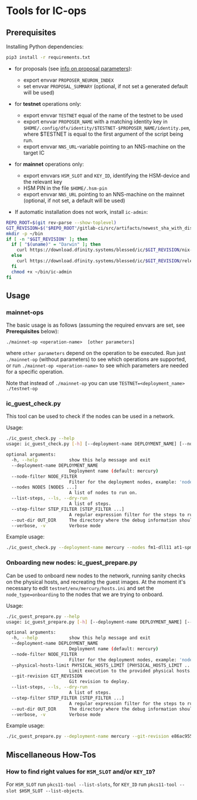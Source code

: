 # Tools for IC-ops

## Prerequisites

Installing Python dependencies:
```bash
pip3 install -r requirements.txt
```

* for proposals (see [info on proposal parameters](https://github.com/dfinity/nns-proposals/tree/main/proposals)):
    * export envvar `PROPOSER_NEURON_INDEX`
    * set envvar `PROPOSAL_SUMMARY` (optional, if not set a generated default will be used)

* for **testnet** operations only:
    * export envvar `TESTNET` equal of the name of the testnet to be used
    * export envvar `PROPOSER_NAME` with a matching identity key in
      `$HOME/.config/dfx/identity/$TESTNET-$PROPOSER_NAME/identity.pem`, where $TESTNET is equal
      to the first argument of the script being run.
    * export envvar `NNS_URL`-variable pointing to an NNS-machine on the target IC

* for **mainnet** operations only:
    * export envvars `HSM_SLOT` and `KEY_ID`, identifying the HSM-device
      and the relevant key
    * HSM PIN in the file `$HOME/.hsm-pin`
    * export envvar `NNS_URL` pointing to an NNS-machine on the mainnet
      (optional, if not set, a default will be used)

* If automatic installation does not work, install `ic-admin`:

```bash
REPO_ROOT=$(git rev-parse --show-toplevel)
GIT_REVISION=$("$REPO_ROOT"/gitlab-ci/src/artifacts/newest_sha_with_disk_image.sh "origin/post-merge-tests-passed")
mkdir -p ~/bin
if [ -n "$GIT_REVISION" ]; then
  if [ "$(uname)" = "Darwin" ]; then
    curl https://download.dfinity.systems/blessed/ic/$GIT_REVISION/nix-release/x86_64-darwin/ic-admin.gz -o - | gunzip -c >| ~/bin/ic-admin
  else
    curl https://download.dfinity.systems/blessed/ic/$GIT_REVISION/release/ic-admin.gz -o - | gunzip -c >| ~/bin/ic-admin
  fi
  chmod +x ~/bin/ic-admin
fi
```

## Usage

### mainnet-ops

The basic usage is as follows (assuming the required envvars are set, see **Prerequisites** below):

`./mainnet-op <operation-name>  [other parameters]`

where `other parameters` depend on the operation to be executed. Run just `./mainnet-op`
(without parameters) to see which operations are supported, or run `./mainnet-op <operation-name>`
to see which parameters are needed for a specific operation.

Note that instead of `./mainnet-op` you can use `TESTNET=<deployment_name> ./testnet-op`

### ic_guest_check.py

This tool can be used to check if the nodes can be used in a network.

Usage:
```bash
./ic_guest_check.py --help
usage: ic_guest_check.py [-h] [--deployment-name DEPLOYMENT_NAME] [--node-filter NODE_FILTER] [--nodes NODES [NODES ...]] [--list-steps] [--step-filter STEP_FILTER [STEP_FILTER ...]] [--out-dir OUT_DIR] [--verbose]

optional arguments:
  -h, --help            show this help message and exit
  --deployment-name DEPLOYMENT_NAME
                        Deployment name (default: mercury)
  --node-filter NODE_FILTER
                        Filter for the deployment nodes, example: 'node_type=batch_1'
  --nodes NODES [NODES ...]
                        A list of nodes to run on.
  --list-steps, --ls, --dry-run
                        A list of steps.
  --step-filter STEP_FILTER [STEP_FILTER ...]
                        A regular expression filter for the steps to run.
  --out-dir OUT_DIR     The directory where the debug information should be written.
  --verbose, -v         Verbose mode
```

Example usage:
```bash
./ic_guest_check.py --deployment-name mercury --nodes fm1-dll11 at1-spm04 zh2-spm05 br1-dll18 pl1-dll11 sg1-dll03 an1-dll14
```

### Onboarding new nodes: ic_guest_prepare.py

Can be used to onboard new nodes to the network, running sanity checks on the physical hosts, and recreating the guest images.
At the moment it's necessary to edit `testnet/env/mercury/hosts.ini` and set the `node_type=onboarding` to the nodes that we are trying to onboard.

Usage:
```bash
./ic_guest_prepare.py --help
usage: ic_guest_prepare.py [-h] [--deployment-name DEPLOYMENT_NAME] [--node-filter NODE_FILTER] [--physical-hosts-limit PHYSICAL_HOSTS_LIMIT [PHYSICAL_HOSTS_LIMIT ...]] [--git-revision GIT_REVISION] [--list-steps] [--step-filter STEP_FILTER [STEP_FILTER ...]] [--out-dir OUT_DIR] [--verbose]

optional arguments:
  -h, --help            show this help message and exit
  --deployment-name DEPLOYMENT_NAME
                        Deployment name (default: mercury)
  --node-filter NODE_FILTER
                        Filter for the deployment nodes, example: 'node_type=batch_1'
  --physical-hosts-limit PHYSICAL_HOSTS_LIMIT [PHYSICAL_HOSTS_LIMIT ...]
                        Limit execution to the provided physical hosts.
  --git-revision GIT_REVISION
                        Git revision to deploy.
  --list-steps, --ls, --dry-run
                        A list of steps.
  --step-filter STEP_FILTER [STEP_FILTER ...]
                        A regular expression filter for the steps to run.
  --out-dir OUT_DIR     The directory where the debug information should be written.
  --verbose, -v         Verbose mode

```

Example usage:
```bash
./ic_guest_prepare.py --deployment-name mercury --git-revision e86ac9553a8eddbeffaa29267a216c9554d3a0c6 --physical-hosts-limit an1-dll15 ge2-dll22 at1-dll09
```

## Miscellaneous How-Tos

### How to find right values for `HSM_SLOT` and/or `KEY_ID`?

For `HSM_SLOT` run `pkcs11-tool --list-slots`, for `KEY_ID` run `pkcs11-tool --slot $HSM_SLOT --list-objects`.
